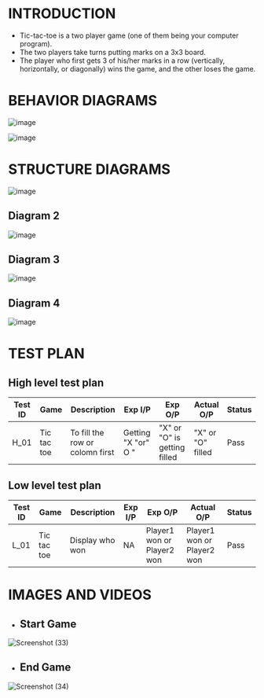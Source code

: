 # INTRODUCTION #
* Tic-tac-toe is a two player game (one of them being your computer program).
* The two players take turns putting marks on a 3x3 board.
* The player who first gets 3 of his/her marks in a row (vertically, horizontally, or diagonally) wins the game, and the other loses the game.

# BEHAVIOR DIAGRAMS #
![image](https://user-images.githubusercontent.com/94179626/146119205-d931b217-dd7f-46b8-9472-1bd55effb26b.png)

![image](https://user-images.githubusercontent.com/94179626/146119471-3594ff5e-b5d7-45c5-bb19-5300de199bbb.png)

# STRUCTURE DIAGRAMS #
![image](https://user-images.githubusercontent.com/94179626/146119345-8ab320f1-406a-44b5-9a0f-518feb63746b.png)

## Diagram 2 
![image](https://user-images.githubusercontent.com/94337426/146222440-4bf0f5ba-ad81-4ecd-aada-085ad2958dde.png)
## Diagram 3
![image](https://user-images.githubusercontent.com/94337426/146222862-513f0012-8eb7-4b5b-8da6-c06d11ad0ad5.png)
## Diagram 4
![image](https://user-images.githubusercontent.com/94337426/146222928-64d8c60d-fe10-46f6-8b51-e290f6c1c5ca.png)

# TEST PLAN
## High level test plan
| Test ID | Game | Description | Exp I/P | Exp O/P | Actual O/P | Status |    
|-------------|-------|-----------------|------------|-------------|----------------|------------------|
| H_01 | Tic tac toe | To fill the row or colomn first | Getting "X "or" O " | "X" or "O" is getting filled | "X" or "O" filled | Pass |

## Low level test plan

| Test ID | Game | Description | Exp I/P | Exp O/P | Actual O/P | Status |    
|-------------|-------|-----------------|------------|-------------|----------------|------------------|
| L_01 | Tic tac toe | Display who won | NA | Player1 won or Player2 won | Player1 won or Player2 won | Pass |

# IMAGES AND VIDEOS #
- ## Start Game
![Screenshot (33)](https://user-images.githubusercontent.com/94179626/146325369-940370d7-65cf-4f5e-a665-79dbb1d79214.png)


- ## End Game
![Screenshot (34)](https://user-images.githubusercontent.com/94179626/146325413-9ad65397-f663-48fd-8b59-d75c08d3c7ee.png)
